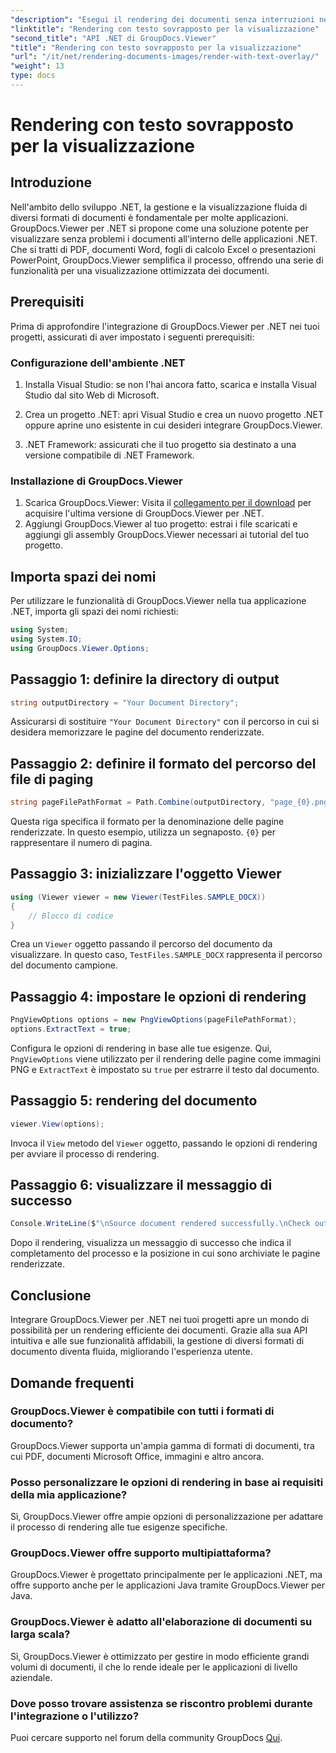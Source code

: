```yaml
---
"description": "Esegui il rendering dei documenti senza interruzioni nelle applicazioni .NET con GroupDocs.Viewer, supportando vari formati per un'esperienza utente migliorata."
"linktitle": "Rendering con testo sovrapposto per la visualizzazione"
"second_title": "API .NET di GroupDocs.Viewer"
"title": "Rendering con testo sovrapposto per la visualizzazione"
"url": "/it/net/rendering-documents-images/render-with-text-overlay/"
"weight": 13
type: docs
---
```

# Rendering con testo sovrapposto per la visualizzazione

## Introduzione
Nell'ambito dello sviluppo .NET, la gestione e la visualizzazione fluida di diversi formati di documenti è fondamentale per molte applicazioni. GroupDocs.Viewer per .NET si propone come una soluzione potente per visualizzare senza problemi i documenti all'interno delle applicazioni .NET. Che si tratti di PDF, documenti Word, fogli di calcolo Excel o presentazioni PowerPoint, GroupDocs.Viewer semplifica il processo, offrendo una serie di funzionalità per una visualizzazione ottimizzata dei documenti.
## Prerequisiti
Prima di approfondire l'integrazione di GroupDocs.Viewer per .NET nei tuoi progetti, assicurati di aver impostato i seguenti prerequisiti:
### Configurazione dell'ambiente .NET
1. Installa Visual Studio: se non l'hai ancora fatto, scarica e installa Visual Studio dal sito Web di Microsoft.
   
2. Crea un progetto .NET: apri Visual Studio e crea un nuovo progetto .NET oppure aprine uno esistente in cui desideri integrare GroupDocs.Viewer.
3. .NET Framework: assicurati che il tuo progetto sia destinato a una versione compatibile di .NET Framework.
### Installazione di GroupDocs.Viewer
1. Scarica GroupDocs.Viewer: Visita il [collegamento per il download](https://releases.groupdocs.com/viewer/net/) per acquisire l'ultima versione di GroupDocs.Viewer per .NET.
2. Aggiungi GroupDocs.Viewer al tuo progetto: estrai i file scaricati e aggiungi gli assembly GroupDocs.Viewer necessari ai tutorial del tuo progetto.

## Importa spazi dei nomi
Per utilizzare le funzionalità di GroupDocs.Viewer nella tua applicazione .NET, importa gli spazi dei nomi richiesti:
```csharp
using System;
using System.IO;
using GroupDocs.Viewer.Options;
```

## Passaggio 1: definire la directory di output
```csharp
string outputDirectory = "Your Document Directory";
```
Assicurarsi di sostituire `"Your Document Directory"` con il percorso in cui si desidera memorizzare le pagine del documento renderizzate.
## Passaggio 2: definire il formato del percorso del file di paging
```csharp
string pageFilePathFormat = Path.Combine(outputDirectory, "page_{0}.png");
```
Questa riga specifica il formato per la denominazione delle pagine renderizzate. In questo esempio, utilizza un segnaposto. `{0}` per rappresentare il numero di pagina.
## Passaggio 3: inizializzare l'oggetto Viewer
```csharp
using (Viewer viewer = new Viewer(TestFiles.SAMPLE_DOCX))
{
    // Blocco di codice
}
```
Crea un `Viewer` oggetto passando il percorso del documento da visualizzare. In questo caso, `TestFiles.SAMPLE_DOCX` rappresenta il percorso del documento campione.
## Passaggio 4: impostare le opzioni di rendering
```csharp
PngViewOptions options = new PngViewOptions(pageFilePathFormat);
options.ExtractText = true;
```
Configura le opzioni di rendering in base alle tue esigenze. Qui, `PngViewOptions` viene utilizzato per il rendering delle pagine come immagini PNG e `ExtractText` è impostato su `true` per estrarre il testo dal documento.
## Passaggio 5: rendering del documento
```csharp
viewer.View(options);
```
Invoca il `View` metodo del `Viewer` oggetto, passando le opzioni di rendering per avviare il processo di rendering.
## Passaggio 6: visualizzare il messaggio di successo
```csharp
Console.WriteLine($"\nSource document rendered successfully.\nCheck output in {outputDirectory}.");
```
Dopo il rendering, visualizza un messaggio di successo che indica il completamento del processo e la posizione in cui sono archiviate le pagine renderizzate.

## Conclusione
Integrare GroupDocs.Viewer per .NET nei tuoi progetti apre un mondo di possibilità per un rendering efficiente dei documenti. Grazie alla sua API intuitiva e alle sue funzionalità affidabili, la gestione di diversi formati di documento diventa fluida, migliorando l'esperienza utente.
## Domande frequenti
### GroupDocs.Viewer è compatibile con tutti i formati di documento?
GroupDocs.Viewer supporta un'ampia gamma di formati di documenti, tra cui PDF, documenti Microsoft Office, immagini e altro ancora.
### Posso personalizzare le opzioni di rendering in base ai requisiti della mia applicazione?
Sì, GroupDocs.Viewer offre ampie opzioni di personalizzazione per adattare il processo di rendering alle tue esigenze specifiche.
### GroupDocs.Viewer offre supporto multipiattaforma?
GroupDocs.Viewer è progettato principalmente per le applicazioni .NET, ma offre supporto anche per le applicazioni Java tramite GroupDocs.Viewer per Java.
### GroupDocs.Viewer è adatto all'elaborazione di documenti su larga scala?
Sì, GroupDocs.Viewer è ottimizzato per gestire in modo efficiente grandi volumi di documenti, il che lo rende ideale per le applicazioni di livello aziendale.
### Dove posso trovare assistenza se riscontro problemi durante l'integrazione o l'utilizzo?
Puoi cercare supporto nel forum della community GroupDocs [Qui](https://forum.groupdocs.com/c/viewer/9).